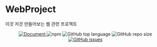 # WebProject
이것 저것 만들어보는 웹 관련 프로젝트
<div align='center'>
  <a href="https://github.com/Hanswind/EZ.ai/tree/master/documents">
    <img alt="Document" src="https://img.shields.io/badge/document-yes-important">
  </a>
  <img alt="npm" src="https://img.shields.io/npm/v/yarn?label=yarn"> 
  <img alt="GitHub top language" src="https://img.shields.io/github/languages/top/Hanswind/EZ.ai?color=blueviolet"> 
  <img alt="GitHub repo size" src="https://img.shields.io/github/repo-size/Hanswind/EZ.ai"> 
  <a href="https://github.com/Hanswind/EZ.ai/issues">
    <img alt="GitHub issues" src="https://img.shields.io/github/issues/Hanswind/EZ.ai">
  </a>
</div>
